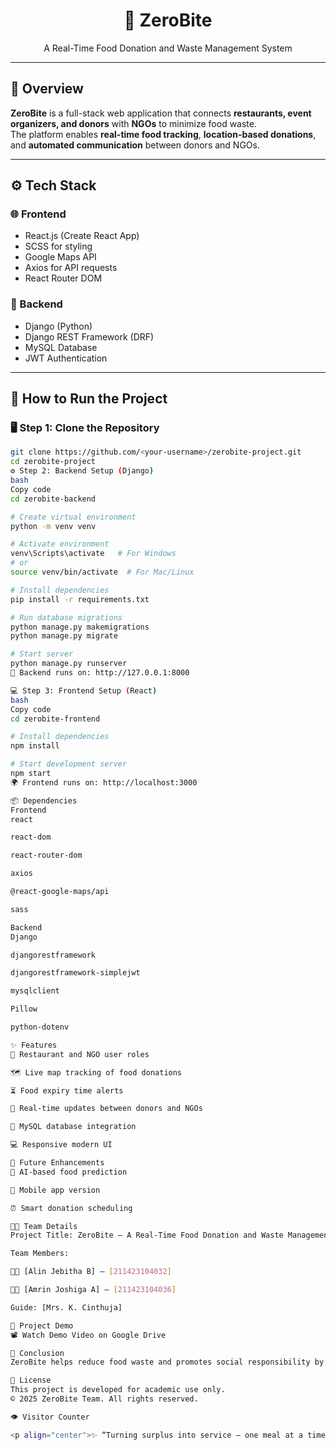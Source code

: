 <h1 align="center">🍴 ZeroBite</h1>
<p align="center">A Real-Time Food Donation and Waste Management System</p>

---

## 🧠 Overview

**ZeroBite** is a full-stack web application that connects **restaurants, event organizers, and donors** with **NGOs** to minimize food waste.  
The platform enables **real-time food tracking**, **location-based donations**, and **automated communication** between donors and NGOs.

---

## ⚙️ Tech Stack

### 🌐 Frontend
- React.js (Create React App)
- SCSS for styling
- Google Maps API
- Axios for API requests
- React Router DOM

### 🧩 Backend
- Django (Python)
- Django REST Framework (DRF)
- MySQL Database
- JWT Authentication

---

## 🚀 How to Run the Project

### 🖥️ Step 1: Clone the Repository
```bash
git clone https://github.com/<your-username>/zerobite-project.git
cd zerobite-project
⚙️ Step 2: Backend Setup (Django)
bash
Copy code
cd zerobite-backend

# Create virtual environment
python -m venv venv

# Activate environment
venv\Scripts\activate   # For Windows
# or
source venv/bin/activate  # For Mac/Linux

# Install dependencies
pip install -r requirements.txt

# Run database migrations
python manage.py makemigrations
python manage.py migrate

# Start server
python manage.py runserver
📍 Backend runs on: http://127.0.0.1:8000

💻 Step 3: Frontend Setup (React)
bash
Copy code
cd zerobite-frontend

# Install dependencies
npm install

# Start development server
npm start
🌍 Frontend runs on: http://localhost:3000

📦 Dependencies
Frontend
react

react-dom

react-router-dom

axios

@react-google-maps/api

sass

Backend
Django

djangorestframework

djangorestframework-simplejwt

mysqlclient

Pillow

python-dotenv

✨ Features
🔐 Restaurant and NGO user roles

🗺️ Live map tracking of food donations

⏳ Food expiry time alerts

🔔 Real-time updates between donors and NGOs

🧮 MySQL database integration

💻 Responsive modern UI

🚧 Future Enhancements
🤖 AI-based food prediction

📱 Mobile app version

⏰ Smart donation scheduling

👩‍💻 Team Details
Project Title: ZeroBite – A Real-Time Food Donation and Waste Management System

Team Members:

🧑‍🎓 [Alin Jebitha B] – [211423104032]

👩‍🎓 [Amrin Joshiga A] – [211423104036]

Guide: [Mrs. K. Cinthuja]

🎥 Project Demo
📽️ Watch Demo Video on Google Drive

🧾 Conclusion
ZeroBite helps reduce food waste and promotes social responsibility by connecting donors and NGOs through real-time technology.

📜 License
This project is developed for academic use only.
© 2025 ZeroBite Team. All rights reserved.

👁️ Visitor Counter

<p align="center">✨ “Turning surplus into service — one meal at a time.” ✨</p> ```

